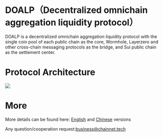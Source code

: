 

# DOALP（Decentralized omnichain aggregation liquidity protocol）

DOALP is a decentralized omnichain aggregation liquidity protocol with the single coin pool of each public chain as the core, Wormhole, Layerzero and other cross-chain messaging protocols as the bridge, and Sui public chain as the settlement center.

# Protocol Architecture
![](https://fastly.jsdelivr.net/gh/hacpy/PictureBed@master/Document/1668049279740OmniPool-Architecture-%E7%AC%AC%201%20%E9%A1%B5.drawio.png)


# More

More details can be found here: [English](./en/README.md) and [Chinese](./cn/README.md) versions

Any question/cooperation request:business@chainnet.tech
